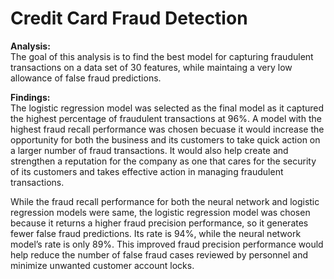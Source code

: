 # Credit Card Fraud Detection

**Analysis:**<br>
The goal of this analysis is to find the best model for capturing fraudulent transactions on a data set of 30 features, while maintaing a very low allowance of false fraud predictions.


**Findings:**<br>
The logistic regression model was selected as the final model as it captured the highest percentage of fraudulent transactions at 96%. A model with the highest fraud recall performance was chosen becuase it would increase the opportunity for both the business and its customers to take quick action on a larger number of fraud transactions. It would also help create and strengthen a reputation for the company as one that cares for the security of its customers and takes effective action in managing fraudulent transactions.  

While the fraud recall performance for both the neural network and logistic regression models were same, the logistic regression model was chosen because it returns a higher fraud precision performance, so it generates fewer false fraud predictions. Its rate is 94%, while the neural network model’s rate is only 89%. This improved fraud precision performance would help reduce the number of false fraud cases reviewed by personnel and minimize unwanted customer account locks.


